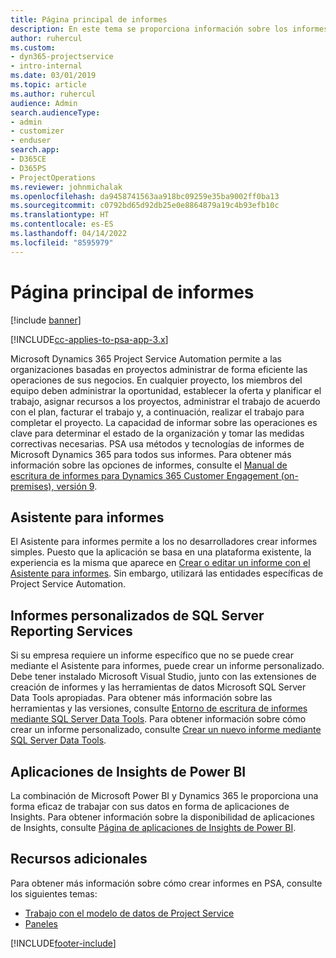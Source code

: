 ```yaml
---
title: Página principal de informes
description: En este tema se proporciona información sobre los informes de Dynamics 365 Project Service Automation.
author: ruhercul
ms.custom:
- dyn365-projectservice
- intro-internal
ms.date: 03/01/2019
ms.topic: article
ms.author: ruhercul
audience: Admin
search.audienceType:
- admin
- customizer
- enduser
search.app:
- D365CE
- D365PS
- ProjectOperations
ms.reviewer: johnmichalak
ms.openlocfilehash: da9458741563aa918bc09259e35ba9002ff0ba13
ms.sourcegitcommit: c0792bd65d92db25e0e8864879a19c4b93efb10c
ms.translationtype: HT
ms.contentlocale: es-ES
ms.lasthandoff: 04/14/2022
ms.locfileid: "8595979"
---
```

# <a name="reporting-home-page"></a>Página principal de informes

[!include [banner](../includes/psa-now-project-operations.md)]

[!INCLUDE[cc-applies-to-psa-app-3.x](../includes/cc-applies-to-psa-app-3x.md)]

Microsoft Dynamics 365 Project Service Automation permite a las organizaciones basadas en proyectos administrar de forma eficiente las operaciones de sus negocios. En cualquier proyecto, los miembros del equipo deben administrar la oportunidad, establecer la oferta y planificar el trabajo, asignar recursos a los proyectos, administrar el trabajo de acuerdo con el plan, facturar el trabajo y, a continuación, realizar el trabajo para completar el proyecto. La capacidad de informar sobre las operaciones es clave para determinar el estado de la organización y tomar las medidas correctivas necesarias. PSA usa métodos y tecnologías de informes de Microsoft Dynamics 365 para todos sus informes. Para obtener más información sobre las opciones de informes, consulte el [Manual de escritura de informes para Dynamics 365 Customer Engagement (on-premises), versión 9](/dynamics365/customerengagement/on-premises/analytics/reporting-analytics-with-dynamics-365).

## <a name="report-wizard"></a>Asistente para informes

El Asistente para informes permite a los no desarrolladores crear informes simples. Puesto que la aplicación se basa en una plataforma existente, la experiencia es la misma que aparece en [Crear o editar un informe con el Asistente para informes](/dynamics365/customerengagement/on-premises/basics/create-edit-copy-report-wizard). Sin embargo, utilizará las entidades específicas de Project Service Automation.

## <a name="custom-sql-server-reporting-services-reports"></a>Informes personalizados de SQL Server Reporting Services

Si su empresa requiere un informe específico que no se puede crear mediante el Asistente para informes, puede crear un informe personalizado. Debe tener instalado Microsoft Visual Studio, junto con las extensiones de creación de informes y las herramientas de datos Microsoft SQL Server Data Tools apropiadas. Para obtener más información sobre las herramientas y las versiones, consulte [Entorno de escritura de informes mediante SQL Server Data Tools](/dynamics365/customerengagement/on-premises/analytics/report-writing-environment-using-sql-server-data-tools). Para obtener información sobre cómo crear un informe personalizado, consulte [Crear un nuevo informe mediante SQL Server Data Tools](/dynamics365/customerengagement/on-premises/analytics/create-a-new-report-using-sql-server-data-tools).

## <a name="power-bi-insights-apps"></a>Aplicaciones de Insights de Power BI

La combinación de Microsoft Power BI y Dynamics 365 le proporciona una forma eficaz de trabajar con sus datos en forma de aplicaciones de Insights. Para obtener información sobre la disponibilidad de aplicaciones de Insights, consulte [Página de aplicaciones de Insights de Power BI](https://powerbi.microsoft.com/power-bi-insights-apps/).


## <a name="additional-resources"></a>Recursos adicionales
Para obtener más información sobre cómo crear informes en PSA, consulte los siguientes temas:

- [Trabajo con el modelo de datos de Project Service](reports-working-project-service-data-model.md)
- [Paneles](reports-dashboards.md)



[!INCLUDE[footer-include](../includes/footer-banner.md)]
